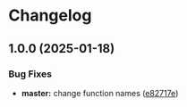 # Changelog

## 1.0.0 (2025-01-18)


### Bug Fixes

* **master:** change function names ([e82717e](https://github.com/DidacChaves/rain-meter-card/commit/e82717ea4105c32ea3869777398549504d3534c2))
